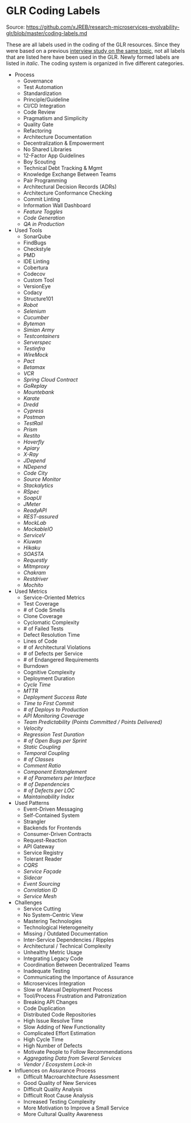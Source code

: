 # GLR Coding Labels

Source: https://github.com/xJREB/research-microservices-evolvability-glr/blob/master/coding-labels.md

These are all labels used in the coding of the GLR resources.
Since they were based on a previous [interview study on the same topic](https://github.com/xJREB/research-microservices-evolvability-interviews), not all labels that are listed here have been used in the GLR.
Newly formed labels are listed in *italic*.
The coding system is organized in five different categories.

- Process
    - Governance
    - Test Automation
    - Standardization
    - Principle/Guideline
    - CI/CD Integration
    - Code Review
    - Pragmatism and Simplicity
    - Quality Gate
    - Refactoring
    - Architecture Documentation
    - Decentralization & Empowerment
    - No Shared Libraries
    - 12-Factor App Guidelines
    - Boy Scouting
    - Technical Debt Tracking & Mgmt
    - Knowledge Exchange Between Teams
    - Pair Programming
    - Architectural Decision Records (ADRs)
    - Architecture Conformance Checking
    - Commit Linting
    - Information Wall Dashboard
    - *Feature Toggles*
    - *Code Generation*
    - *QA in Production*
- Used Tools
    - SonarQube
    - FindBugs
    - Checkstyle
    - PMD
    - IDE Linting
    - Cobertura
    - Codecov
    - Custom Tool
    - VersionEye
    - Codacy
    - Structure101
    - *Robot*
    - *Selenium*
    - *Cucumber*
    - *Byteman*
    - *Simian Army*
    - *Testcontainers*
    - *Serverspec*
    - *Testinfra*
    - *WireMock*
    - *Pact*
    - *Betamax*
    - *VCR*
    - *Spring Cloud Contract*
    - *GoReplay*
    - *Mountebank*
    - *Karate*
    - *Dredd*
    - *Cypress*
    - *Postman*
    - *TestRail*
    - *Prism*
    - *Restito*
    - *Hoverfly*
    - *Apiary*
    - *X-Ray*
    - *JDepend*
    - *NDepend*
    - *Code City*
    - *Source Monitor*
    - *Stackalytics*
    - *RSpec*
    - *SoapUI*
    - *JMeter*
    - *ReadyAPI*
    - *REST-assured*
    - *MockLab*
    - *MockableIO*
    - *ServiceV*
    - *Kiuwan*
    - *Hikaku*
    - *SOASTA*
    - *Requestly*
    - *Mitmproxy*
    - *Chakram*
    - *Restdriver*
    - *Mochito*
- Used Metrics
    - Service-Oriented Metrics
    - Test Coverage
    - \# of Code Smells
    - Clone Coverage
    - Cyclomatic Complexity
    - \# of Failed Tests
    - Defect Resolution Time
    - Lines of Code
    - \# of Architectural Violations
    - \# of Defects per Service
    - \# of Endangered Requirements
    - Burndown
    - Cognitive Complexity
    - Deployment Duration
    - *Cycle Time*
    - *MTTR*
    - *Deployment Success Rate*
    - *Time to First Commit*
    - *\# of Deploys to Production*
    - *API Monitoring Coverage*
    - *Team Predictability (Points Committed / Points Delivered)*
    - *Velocity*
    - *Regression Test Duration*
    - *\# of Open Bugs per Sprint*
    - *Static Coupling*
    - *Temporal Coupling*
    - *\# of Classes*
    - *Comment Ratio*
    - *Component Entanglement*
    - *\# of Parameters per Interface*
    - *\# of Dependencies*
    - *\# of Defects per LOC*
    - *Maintainability Index*
- Used Patterns
    - Event-Driven Messaging
    - Self-Contained System
    - Strangler
    - Backends for Frontends
    - Consumer-Driven Contracts
    - Request-Reaction
    - API Gateway
    - Service Registry
    - Tolerant Reader
    - *CQRS*
    - *Service Façade*
    - *Sidecar*
    - *Event Sourcing*
    - *Correlation ID*
    - *Service Mesh*
- Challenges
    - Service Cutting
    - No System-Centric View
    - Mastering Technologies
    - Technological Heterogeneity
    - Missing / Outdated Documentation
    - Inter-Service Dependencies / Ripples
    - Architectural / Technical Complexity
    - Unhealthy Metric Usage
    - Integrating Legacy Code
    - Coordination Between Decentralized Teams
    - Inadequate Testing
    - Communicating the Importance of Assurance
    - Microservices Integration
    - Slow or Manual Deployment Process
    - Tool/Process Frustration and Patronization
    - Breaking API Changes
    - Code Duplication
    - Distributed Code Repositories
    - High Issue Resolve Time
    - Slow Adding of New Functionality
    - Complicated Effort Estimation
    - High Cycle Time
    - High Number of Defects
    - Motivate People to Follow Recommendations
    - *Aggregating Data from Several Services*
    - *Vendor / Ecosystem Lock-in*
- Influences on Assurance Process
    - Difficult Macroarchitecture Assessment
    - Good Quality of New Services
    - Difficult Quality Analysis
    - Difficult Root Cause Analysis
    - Increased Testing Complexity
    - More Motivation to Improve a Small Service
    - More Cultural Quality Awareness
